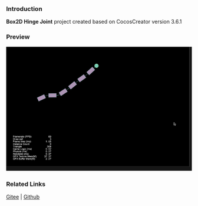 ### Introduction
**Box2D Hinge Joint** project created based on CocosCreator version 3.6.1

### Preview
![image](../../../gif/202211/2022110314.gif)

### Related Links
[Gitee](https://gitee.com/mirrors_cocos-creator/cocos-example-physics/tree/v3.x/2d/box2d/assets/cases/example/joints) | [Github](https://github.com/cocos/cocos-example-physics/tree/v3.x/2d/box2d/assets/cases/example/joints)